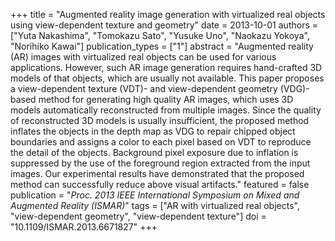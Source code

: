 +++
title = "Augmented reality image generation with virtualized real objects using view-dependent texture and geometry"
date = 2013-10-01
authors = ["Yuta Nakashima", "Tomokazu Sato", "Yusuke Uno", "Naokazu Yokoya", "Norihiko Kawai"]
publication_types = ["1"]
abstract = "Augmented reality (AR) images with virtualized real objects can be used for various applications. However, such AR image generation requires hand-crafted 3D models of that objects, which are usually not available. This paper proposes a view-dependent texture (VDT)- and view-dependent geometry (VDG)-based method for generating high quality AR images, which uses 3D models automatically reconstructed from multiple images. Since the quality of reconstructed 3D models is usually insufficient, the proposed method inflates the objects in the depth map as VDG to repair chipped object boundaries and assigns a color to each pixel based on VDT to reproduce the detail of the objects. Background pixel exposure due to inflation is suppressed by the use of the foreground region extracted from the input images. Our experimental results have demonstrated that the proposed method can successfully reduce above visual artifacts."
featured = false
publication = "*Proc. 2013 IEEE International Symposium on Mixed and Augmented Reality (ISMAR)*"
tags = ["AR with virtualized real objects", "view-dependent geometry", "view-dependent texture"]
doi = "10.1109/ISMAR.2013.6671827"
+++

